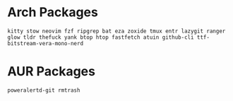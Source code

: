 # Arch Packages
```
kitty stow neovim fzf ripgrep bat eza zoxide tmux entr lazygit ranger glow tldr thefuck yank btop htop fastfetch atuin github-cli ttf-bitstream-vera-mono-nerd
```

# AUR Packages
```
poweralertd-git rmtrash
```
